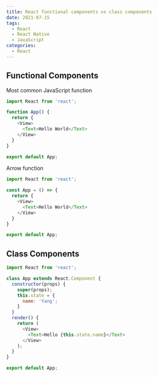 ```yaml
---
title: React functional components vs class components
date: 2021-07-15
tags:
  - React
  - React Native
  - JavaScript
categories:
  - React
---
```


## Functional Components

Most common JavaScript function

```js
import React from 'react';

function App() {
  return {
    <View>
      <Text>Hello World</Text>
    </View>
  }
}

export default App;
```

Arrow function

```js
import React from 'react';

const App = () => {
  return {
    <View>
      <Text>Hello World</Text>
    </View>
  }
}

export default App;
```

## Class Components

```js
import React from 'react';

class App extends React.Component {
  constructor(props) {
    super(props);
    this.state = {
      name: 'Yang';
    }
  }
  render() {
    return (
      <View>
        <Text>Hello {this.state.name}</Text>
      </View>
    );
  }
}

export default App;
```
